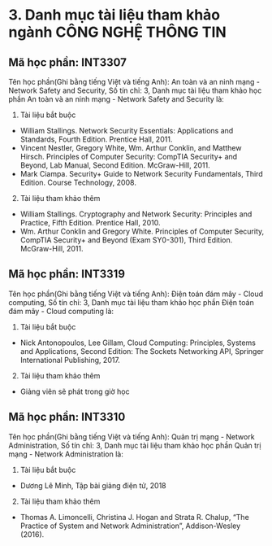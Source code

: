 # 3. Danh mục tài liệu tham khảo ngành CÔNG NGHỆ THÔNG TIN
## Mã học phần: INT3307
Tên học phần(Ghi bằng tiếng Việt và tiếng Anh): An toàn và an ninh mạng - Network Safety and Security, Số tín chỉ: 3, Danh mục tài liệu tham khảo học phần An toàn và an ninh mạng - Network Safety and Security là:
1. Tài liệu bắt buộc
- William Stallings. Network Security Essentials: Applications and Standards, Fourth Edition. Prentice Hall, 2011.
- Vincent Nestler, Gregory White, Wm. Arthur Conklin, and Matthew Hirsch. Principles of Computer Security: CompTIA Security+ and Beyond, Lab Manual, Second Edition. McGraw-Hill, 2011.
- Mark Ciampa. Security+ Guide to Network Security Fundamentals, Third Edition. Course Technology, 2008.
2. Tài liệu tham khảo thêm
- William Stallings. Cryptography and Network Security: Principles and Practice, Fifth Edition. Prentice Hall, 2010.
- Wm. Arthur Conklin and Gregory White. Principles of Computer Security, CompTIA Security+ and Beyond (Exam SY0-301), Third Edition. McGraw-Hill, 2011.
## Mã học phần: INT3319
Tên học phần(Ghi bằng tiếng Việt và tiếng Anh): Điện toán đám mây - Cloud computing, Số tín chỉ: 3, Danh mục tài liệu tham khảo học phần Điện toán đám mây - Cloud computing là:
1. Tài liệu bắt buộc
- Nick Antonopoulos, Lee Gillam, Cloud Computing: Principles, Systems and Applications, Second Edition: The Sockets Networking API, Springer International Publishing, 2017.
2. Tài liệu tham khảo thêm
- Giảng viên sẽ phát trong giờ học
## Mã học phần: INT3310
Tên học phần(Ghi bằng tiếng Việt và tiếng Anh): Quản trị mạng - Network Administration, Số tín chỉ: 3, Danh mục tài liệu tham khảo học phần Quản trị mạng - Network Administration là:
1. Tài liệu bắt buộc
- Dương Lê Minh, Tập bài giảng điện tử, 2018
2. Tài liệu tham khảo thêm
- Thomas A. Limoncelli, Christina J. Hogan and Strata R. Chalup, “The Practice of System and Network Administration”, Addison-Wesley (2016).
